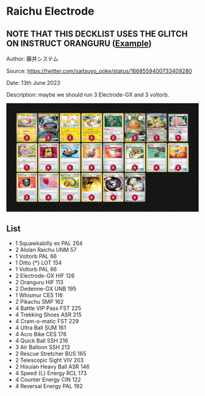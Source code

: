 # Raichu Electrode

## NOTE THAT THIS DECKLIST USES THE GLITCH ON INSTRUCT ORANGURU ([Example](https://twitter.com/kinoita_shiro/status/1667139351086792704))

Author: 藤井システム

Source: <https://twitter.com/saitsuyo_poke/status/1668559400733409280>

Date: 13th June 2023

Description: maybe we should run 3 Electrode-GX and 3 voltorb.

![decklist](../../images/PAL/Raichu%20Electrode/1-%20Raichu%20Electrode.png)

## List

* 1 Squawkabilly ex PAL 264
* 2 Alolan Raichu UNM 57
* 1 Voltorb PAL 66
* 1 Ditto {*} LOT 154
* 1 Voltorb PAL 66
* 2 Electrode-GX HIF 126
* 2 Oranguru HIF 113
* 2 Dedenne-GX UNB 195
* 1 Whismur CES 116
* 2 Pikachu SMP 162
* 4 Battle VIP Pass FST 225
* 4 Trekking Shoes ASR 215
* 4 Cram-o-matic FST 229
* 4 Ultra Ball SUM 161
* 4 Acro Bike CES 178
* 4 Quick Ball SSH 216
* 3 Air Balloon SSH 213
* 2 Rescue Stretcher BUS 165
* 2 Telescopic Sight VIV 203
* 2 Hisuian Heavy Ball ASR 146
* 4 Speed {L} Energy RCL 173
* 4 Counter Energy CIN 122
* 4 Reversal Energy PAL 192
